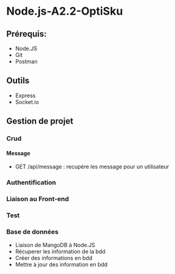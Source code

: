 # Node.js-A2.2-OptiSku
## Prérequis:
- Node.JS
- Git
- Postman

## Outils
- Express
- Socket.io

## Gestion de projet
### Crud
#### Message
- GET /api/message : recupère les message pour un utilisateur

### Authentification

### Liaison au Front-end

### Test


### Base de données
- Liaison de MangoDB à Node.JS
- Récuperer les information de la bdd
- Créer des informations en bdd
- Mettre à jour des information en bdd
